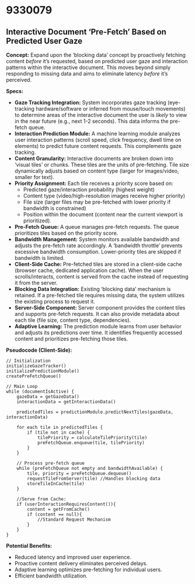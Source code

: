 # 9330079

## Interactive Document ‘Pre-Fetch’ Based on Predicted User Gaze

**Concept:** Expand upon the ‘blocking data’ concept by proactively fetching content *before* it’s requested, based on predicted user gaze and interaction patterns within the interactive document. This moves beyond simply responding to missing data and aims to eliminate latency *before* it’s perceived.

**Specs:**

*   **Gaze Tracking Integration:** System incorporates gaze tracking (eye-tracking hardware/software or inferred from mouse/touch movements) to determine areas of the interactive document the user is *likely* to view in the near future (e.g., next 1-2 seconds).  This data informs the pre-fetch queue.
*   **Interaction Prediction Module:** A machine learning module analyzes user interaction patterns (scroll speed, click frequency, dwell time on elements) to predict future content requests. This complements gaze tracking.
*   **Content Granularity:**  Interactive documents are broken down into ‘visual tiles’ or chunks. These tiles are the units of pre-fetching.  Tile size dynamically adjusts based on content type (larger for images/video, smaller for text).
*   **Priority Assignment:** Each tile receives a priority score based on:
    *   Predicted gaze/interaction probability (highest weight)
    *   Content type (video/high-resolution images receive higher priority)
    *   File size (larger files may be pre-fetched with lower priority if bandwidth is constrained)
    *   Position within the document (content near the current viewport is prioritized).
*   **Pre-Fetch Queue:** A queue manages pre-fetch requests. The queue prioritizes tiles based on the priority score.
*   **Bandwidth Management:**  System monitors available bandwidth and adjusts the pre-fetch rate accordingly. A ‘bandwidth throttle’ prevents excessive bandwidth consumption.  Lower-priority tiles are skipped if bandwidth is limited.
*   **Client-Side Cache:** Pre-fetched tiles are stored in a client-side cache (browser cache, dedicated application cache).  When the user scrolls/interacts, content is served from the cache instead of requesting it from the server.
*   **Blocking Data Integration:**  Existing ‘blocking data’ mechanism is retained. If a pre-fetched tile requires missing data, the system utilizes the existing process to request it.
*   **Server-Side Component:** Server component provides the content tiles and supports pre-fetch requests. It can also provide metadata about each tile (file size, content type, dependencies).
*   **Adaptive Learning:** The prediction module learns from user behavior and adjusts its predictions over time. It identifies frequently accessed content and prioritizes pre-fetching those tiles.

**Pseudocode (Client-Side):**

```
// Initialization
initializeGazeTracker()
initializePredictionModule()
createPreFetchQueue()

// Main Loop
while (documentIsActive) {
    gazeData = getGazeData()
    interactionData = getInteractionData()

    predictedTiles = predictionModule.predictNextTiles(gazeData, interactionData)

    for each tile in predictedTiles {
        if (tile not in cache) {
            tilePriority = calculateTilePriority(tile)
            preFetchQueue.enqueue(tile, tilePriority)
        }
    }

    // Process pre-fetch queue
    while (preFetchQueue not empty and bandwidthAvailable) {
        tile, priority = preFetchQueue.dequeue()
        requestTileFromServer(tile) //Handles blocking data
        storeTileInCache(tile)
    }

    //Serve from Cache:
    if (userInteractionRequiresContent()){
        content = getFromCache()
        if (content == null){
            //Standard Request Mechanism
        }
    }
}
```

**Potential Benefits:**

*   Reduced latency and improved user experience.
*   Proactive content delivery eliminates perceived delays.
*   Adaptive learning optimizes pre-fetching for individual users.
*   Efficient bandwidth utilization.